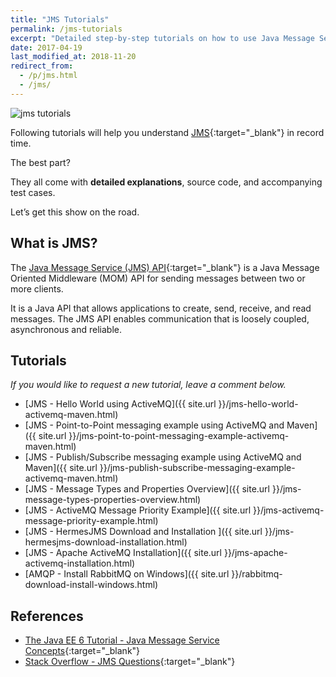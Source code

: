 ```yaml
---
title: "JMS Tutorials"
permalink: /jms-tutorials
excerpt: "Detailed step-by-step tutorials on how to use Java Message Service."
date: 2017-04-19
last_modified_at: 2018-11-20
redirect_from:
  - /p/jms.html
  - /jms/
---
```


<img src="{{ site.url }}/assets/images/jms/jms-tutorials.png" alt="jms tutorials" class="align-right title-image">

Following tutorials will help you understand [JMS](https://en.wikipedia.org/wiki/Java_Message_Service){:target="_blank"} in record time.

The best part?

They all come with **detailed explanations**, source code, and accompanying test cases.

Let’s get this show on the road.

## What is JMS?

The [Java Message Service (JMS) API](http://docs.oracle.com/javaee/6/tutorial/doc/bnceh.html){:target="_blank"} is a Java Message Oriented Middleware (MOM) API for sending messages between two or more clients.

It is a Java API that allows applications to create, send, receive, and read messages. The JMS API enables communication that is loosely coupled, asynchronous and reliable.

## Tutorials

_If you would like to request a new tutorial, leave a comment below._

* [JMS - Hello World using ActiveMQ]({{ site.url }}/jms-hello-world-activemq-maven.html)
* [JMS - Point-to-Point messaging example using ActiveMQ and Maven]({{ site.url }}/jms-point-to-point-messaging-example-activemq-maven.html)
* [JMS - Publish/Subscribe messaging example using ActiveMQ and Maven]({{ site.url }}/jms-publish-subscribe-messaging-example-activemq-maven.html)
* [JMS - Message Types and Properties Overview]({{ site.url }}/jms-message-types-properties-overview.html)
* [JMS - ActiveMQ Message Priority Example]({{ site.url }}/jms-activemq-message-priority-example.html)
* [JMS - HermesJMS Download and Installation ]({{ site.url }}/jms-hermesjms-download-installation.html)
* [JMS - Apache ActiveMQ Installation]({{ site.url }}/jms-apache-activemq-installation.html)
* [AMQP - Install RabbitMQ on Windows]({{ site.url }}/rabbitmq-download-install-windows.html)

## References

* [The Java EE 6 Tutorial - Java Message Service Concepts](http://docs.oracle.com/javaee/6/tutorial/doc/bncdq.html){:target="_blank"}
* [Stack Overflow - JMS Questions](https://stackoverflow.com/questions/tagged/jms){:target="_blank"}
